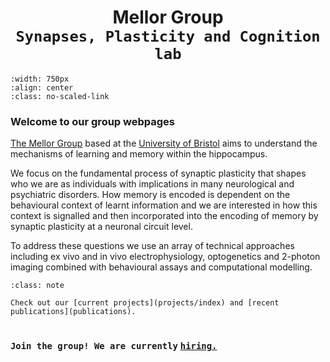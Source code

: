 # <center> Mellor Group <br> `Synapses, Plasticity and Cognition lab`</center> 

```{image} img/labphoto_2022.jpg
:width: 750px
:align: center
:class: no-scaled-link
```

### Welcome to our group webpages

[The Mellor Group](our-team/current-members) based at the [University of Bristol](https://www.bristol.ac.uk/phys-pharm-neuro/) aims to understand the mechanisms of learning and memory within the hippocampus. 

We focus on the fundamental process of synaptic plasticity that shapes who we are as individuals with implications in many neurological and psychiatric disorders. 
How memory is encoded is dependent on the behavioural context of learnt information and we are interested in how this context is signalled and then incorporated into the encoding of memory by synaptic plasticity at a neuronal circuit level. 

To address these questions we use an array of technical approaches including ex vivo and in vivo electrophysiology, optogenetics and 2-photon imaging combined with behavioural assays and computational modelling.

```{admonition} Find out more 
:class: note

Check out our [current projects](projects/index) and [recent publications](publications).


```


### `Join the group! We are currently` [`hiring.`](our-team/work-with-us)


&nbsp;

&nbsp;

